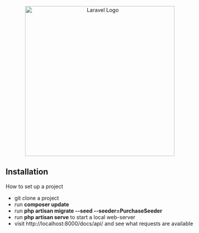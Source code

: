 <p align="center"><a href="https://laravel.com" target="_blank"><img src="https://raw.githubusercontent.com/laravel/art/master/logo-lockup/5%20SVG/2%20CMYK/1%20Full%20Color/laravel-logolockup-cmyk-red.svg" width="400" alt="Laravel Logo"></a></p>

## Installation

How to set up a project

- git clone a project
- run **composer update**
- run **php artisan migrate --seed --seeder=PurchaseSeeder**
- run **php artisan serve** to start a local web-server
- visit http://localhost:8000/docs/api/ and see what requests are available
